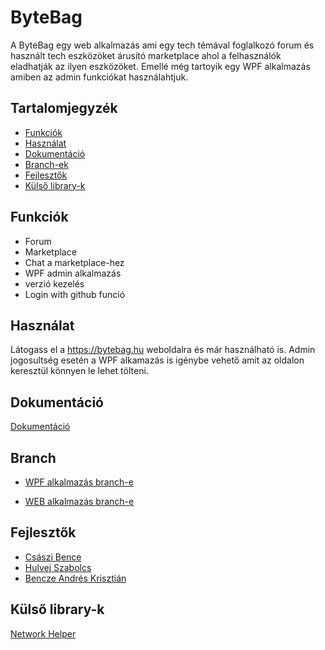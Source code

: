 # ByteBag

A ByteBag egy web alkalmazás ami egy tech témával foglalkozó 
forum és használt tech eszközöket árusító marketplace ahol
a felhasználók eladhatják az ilyen eszközöket. 
Emellé még tartoyik egy WPF alkalmazás amiben az admin funkciókat használahtjuk.

## Tartalomjegyzék
- [Funkciók](#funkciók)
- [Használat](#használat)
- [Dokumentáció](#dokumentáció)
- [Branch-ek](#branch)
- [Fejlesztők](#fejlesztők)
- [Külső library-k](#külsőlibrary-k)
  

## Funkciók
- Forum
- Marketplace
- Chat a marketplace-hez
- WPF admin alkalmazás
- verzió kezelés
- Login with github funció

  
## Használat
Látogass el a https://bytebag.hu weboldalra és már használható is.
Admin jogosultség esetén a WPF alkamazás is igénybe vehető amit az oldalon keresztül könnyen le lehet tölteni.

## Dokumentáció
[Dokumentáció](./ByteBagDokumentacio.docx)

## Branch
  - [WPF alkalmazás branch-e](https://github.com/csuszy/ByteBag/tree/Wpf)
    
  - [WEB alkalmazás branch-e](https://github.com/csuszy/ByteBag/tree/Web)

## Fejlesztők
- [Császi Bence](https://github.com/csuszy)
- [Hulvej Szabolcs](https://github.com/szabixd)
- [Bencze Andrés Krisztián](https://github.com/Jegenye0)


## Külső library-k
[Network Helper](https://github.com/vellt/Network_Helper_Library)
